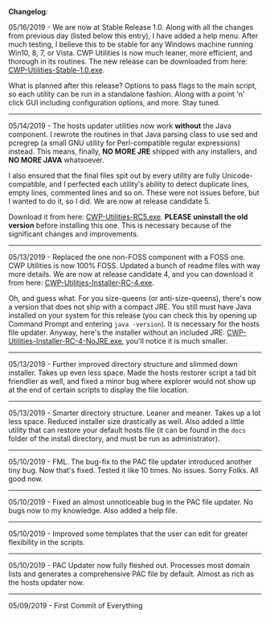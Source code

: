 **Changelog**:

05/16/2019 - We are now at Stable Release 1.0. Along with all the changes from previous day (listed below this entry), I have added a help menu. After much testing, I believe this to be stable for any Windows machine running Win10, 8, 7, or Vista. CWP Utilities is now much leaner, more efficient, and thorough in its routines. The new release can be downloaded from here: [CWP-Utilities-Stable-1.0.exe](https://github.com/bongochong/CWP-Utilities/raw/master/Releases/CWP-Utilities-Stable-1.0.exe).

What is planned after this release? Options to pass flags to the main script, so each utility can be run in a standalone fashion. Along with a point 'n' click GUI including configuration options, and more. Stay tuned.

---

05/14/2019 - The hosts updater utilities now work **without** the Java component. I rewrote the routines in that Java parsing class to use sed and pcregrep (a small GNU utility for Perl-compatible regular expressions) instead. This means, finally, **NO MORE JRE** shipped with any installers, and **NO MORE JAVA** whatsoever.

I also ensured that the final files spit out by every utility are fully Unicode-compatible, and I perfected each utility's ability to detect duplicate lines, empty lines, commented lines and so on. These were not issues before, but I wanted to do it, so I did. We are now at release candidate 5.

Download it from here: [CWP-Utilities-RC5.exe](https://github.com/bongochong/CWP-Utilities/raw/master/Backups/OldReleases/CWP-Utilities-RC5.exe). **PLEASE uninstall the old version** before installing this one. This is necessary because of the significant changes and improvements.

---

05/13/2019 - Replaced the one non-FOSS component with a FOSS one. CWP Utilities is now 100% FOSS. Updated a bunch of readme files with way more details. We are now at release candidate 4, and you can download it from here: [CWP-Utilities-Installer-RC-4.exe](https://github.com/bongochong/CWP-Utilities/raw/master/Backups/OldReleases/CWP-Utilities-Installer-RC-4.exe).

Oh, and guess what. For you size-queens (or anti-size-queens), there's now a version that does not ship with a compact JRE. You still must have Java installed on your system for this release (you can check this by opening up Command Prompt and entering `java -version`). It is necessary for the hosts file updater. Anyway, here's the installer without an included JRE: [CWP-Utilities-Installer-RC-4-NoJRE.exe](https://github.com/bongochong/CWP-Utilities/raw/master/Backups/OldReleases/CWP-Utilities-Installer-RC-4-NoJRE.exe), you'll notice it is much smaller.

---

05/13/2019 - Further improved directory structure and slimmed down installer. Takes up even less space. Made the hosts restorer script a tad bit friendlier as well, and fixed a minor bug where explorer would not show up at the end of certain scripts to display the file location.

---

05/13/2019 - Smarter directory structure. Leaner and meaner. Takes up a lot less space. Reduced installer size drastically as well. Also added a little utility that can restore your default hosts file (it can be found in the `docs` folder of the install directory, and must be run as administrator).

---

05/10/2019 - FML. The bug-fix to the PAC file updater introduced another tiny bug. Now that's fixed. Tested it like 10 times. No issues. Sorry Folks. All good now.

---

05/10/2019 - Fixed an almost unnoticeable bug in the PAC file updater. No bugs now to my knowledge. Also added a help file.

---

05/10/2019 - Improved some templates that the user can edit for greater flexibility in the scripts.

---

05/10/2019 - PAC Updater now fully fleshed out. Processes most domain lists and generates a comprehensive PAC file by default. Almost as rich as the hosts updater now.

---

05/09/2019 - First Commit of Everything
